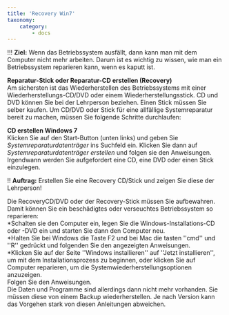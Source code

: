 ```yaml
---
title: 'Recovery Win7'
taxonomy:
    category:
        - docs
---
```


!!! **Ziel:** Wenn das Betriebssystem ausfällt, dann kann man mit dem Computer nicht mehr arbeiten. Darum ist es wichtig zu wissen, wie man ein Betriebssystem reparieren kann, wenn es kaputt ist.

**Reparatur-Stick oder Reparatur-CD erstellen (Recovery)**<br>
Am sichersten ist das Wiederherstellen des Betriebssystems mit einer Wiederherstellungs-CD/DVD oder einem Wiederherstellungsstick. CD und DVD können Sie bei der Lehrperson beziehen. Einen Stick müssen Sie selber kaufen. Um CD/DVD oder Stick für eine allfällige Systemreparatur bereit zu machen, müssen Sie folgende Schritte durchlaufen:<br>

**CD erstellen Windows 7**<br>
Klicken Sie auf den Start-Button (unten links) und geben Sie *Systemreparaturdatenträger* ins Suchfeld ein. Klicken Sie dann auf *Systemreparaturdatenträger erstellen* und folgen sie den Anweisungen. Irgendwann werden Sie aufgefordert eine CD, eine DVD oder einen Stick einzulegen.<br>

!! **Auftrag:** Erstellen Sie eine Recovery CD/Stick und zeigen Sie diese der Lehrperson!

Die RecoveryCD/DVD oder der Recovery-Stick müssen Sie aufbewahren. Damit können Sie ein beschädigtes oder verseuchtes Betriebssystem so reparieren:<br>
*Schalten sie den Computer ein, legen Sie die Windows-Installations-CD oder -DVD ein und starten Sie dann den Computer neu.<br>
*Halten Sie bei Windows die Taste F2 und bei Mac die tasten ''cmd'' und ''R'' gedrückt und folgenden Sie den angezeigten Anweisungen.<br>
*Klicken Sie auf der Seite ''Windows installieren'' auf ''Jetzt installieren'', um mit dem Installationsprozess zu beginnen, oder klicken Sie auf Computer reparieren, um die Systemwiederherstellungsoptionen anzuzeigen.<br>
Folgen Sie den Anweisungen.<br>
Die Daten und Programme sind allerdings dann nicht mehr vorhanden. Sie müssen diese von einem Backup wiederherstellen. Je nach Version kann das Vorgehen stark von diesen Anleitungen abweichen.<br>




